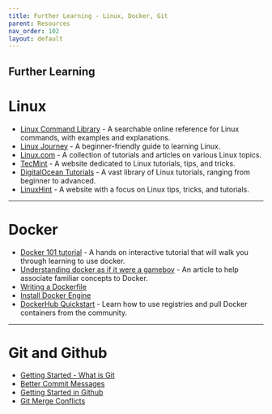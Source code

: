 ```yaml
---
title: Further Learning - Linux, Docker, Git
parent: Resources
nav_order: 102
layout: default
---
```


## Further Learning

# Linux

- [Linux Command Library](https://linuxcommandlibrary.com/) - A searchable online reference for Linux commands, with examples and explanations.
- [Linux Journey](https://linuxjourney.com/) - A beginner-friendly guide to learning Linux.
- [Linux.com](https://www.linux.com/training-tutorials/) - A collection of tutorials and articles on various Linux topics.
- [TecMint](https://www.tecmint.com/) - A website dedicated to Linux tutorials, tips, and tricks.
- [DigitalOcean Tutorials](https://www.digitalocean.com/community/tutorials) - A vast library of Linux tutorials, ranging from beginner to advanced.
- [LinuxHint](https://www.linuxhint.com/) - A website with a focus on Linux tips, tricks, and tutorials.

---

# Docker

- [Docker 101 tutorial](https://www.docker.com/101-tutorial/) - A hands on interactive tutorial that will walk you through learning to use docker.
- [Understanding docker as if it were a gameboy](https://medium.com/@audretschjames/understanding-docker-as-if-it-were-a-gameboy-96c96392efbf) - An article to help associate familiar concepts to Docker.
- [Writing a Dockerfile](https://docs.docker.com/get-started/docker-concepts/building-images/writing-a-dockerfile/)
- [Install Docker Engine](https://docs.docker.com/engine/install/)
- [DockerHub Quickstart](https://docs.docker.com/docker-hub/quickstart/) - Learn how to use registries and pull Docker containers from the community.

---

# Git and Github

- [Getting Started - What is Git](https://git-scm.com/book/en/v2/Getting-Started-What-is-Git%3F)
- [Better Commit Messages](https://www.freecodecamp.org/news/how-to-write-better-git-commit-messages/)
- [Getting Started in Github](https://docs.github.com/en/get-started/start-your-journey/hello-world)
- [Git Merge Conflicts](https://www.atlassian.com/git/tutorials/using-branches/merge-conflicts)
